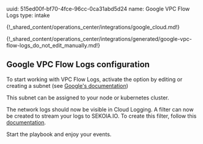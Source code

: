 uuid: 515ed00f-bf70-4fce-96cc-0ca31abd5d24
name: Google VPC Flow Logs
type: intake

{!_shared_content/operations_center/integrations/google_cloud.md!}

{!_shared_content/operations_center/integrations/generated/google-vpc-flow-logs_do_not_edit_manually.md!}


## Google VPC Flow Logs configuration

To start working with VPC Flow Logs, activate the option by editing or creating a subnet (see [Google's documentation](https://cloud.google.com/vpc/docs/using-flow-logs#enable-logging-new))

This subnet can be assigned to your node or kubernetes cluster.

The network logs should now be visible in Cloud Logging. A filter can now be created to stream your logs to SEKOIA.IO. To create this filter, follow this [documentation](https://cloud.google.com/vpc/docs/using-flow-logs#access-logs).

Start the playbook and enjoy your events.

